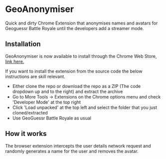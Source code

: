 # GeoAnonymiser
Quick and dirty Chrome Extension that anonymises names and avatars for Geoguessr Battle Royale until the developers add a streamer mode.

## Installation
GeoAnonymiser is now available to install through the Chrome Web Store, [link here.](https://chrome.google.com/webstore/detail/geoanonymiser/homebajndhnifglamniohobpgddiejil)

If you want to install the extension from the source code the below instructions are skill relevant.
- Either clone the repo or download the repo as a ZIP (The code dropdown up and to the right) and extract the archive
- Go to More Tools -> Extensions on the Chrome options menu and check 'Developer Mode' at the top right
- Click 'Load unpacked' at the top left and select the folder that you just cloned/extracted
- Use GeoGuessr Battle Royale as usual

## How it works
The browser extension intercepts the user details network request and randomly generates a name for the user and removes the avatar.

